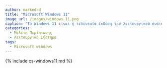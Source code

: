 ```yaml
---
author: marked-d
title: "Microsoft Windows 11"
image_url: /images/windows_11.png 
caption: "Τα Windows 11 είναι η τελευταία έκδοση του λειτουργικού συστήματος Windows NT με σημαντικές αλλαγές από το προηγούμενο σύστημα Windows 10 και εμπνευσμένο κυρίως από το ακυρωμένο λειτουργικό σύστημα Windows 10X."
categories:
  - Μελέτη Περίπτωσης
  - Λειτουργικό Σύστημα
tags:
  - Microsoft windows
---
```


{% include cs-windows11.md %}
